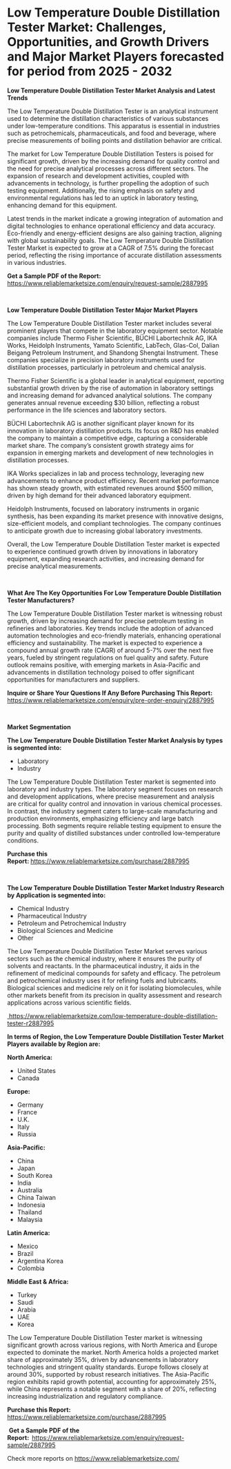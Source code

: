 <p><h1>Low Temperature Double Distillation Tester Market: Challenges, Opportunities, and Growth Drivers and Major Market Players forecasted for period from 2025 - 2032</h1></p><p><strong>Low Temperature Double Distillation Tester Market Analysis and Latest Trends</strong></p>
<p><p>The Low Temperature Double Distillation Tester is an analytical instrument used to determine the distillation characteristics of various substances under low-temperature conditions. This apparatus is essential in industries such as petrochemicals, pharmaceuticals, and food and beverage, where precise measurements of boiling points and distillation behavior are critical. </p><p>The market for Low Temperature Double Distillation Testers is poised for significant growth, driven by the increasing demand for quality control and the need for precise analytical processes across different sectors. The expansion of research and development activities, coupled with advancements in technology, is further propelling the adoption of such testing equipment. Additionally, the rising emphasis on safety and environmental regulations has led to an uptick in laboratory testing, enhancing demand for this equipment.</p><p>Latest trends in the market indicate a growing integration of automation and digital technologies to enhance operational efficiency and data accuracy. Eco-friendly and energy-efficient designs are also gaining traction, aligning with global sustainability goals. The Low Temperature Double Distillation Tester Market is expected to grow at a CAGR of 7.5% during the forecast period, reflecting the rising importance of accurate distillation assessments in various industries.</p></p>
<p><strong>Get a Sample PDF of the Report:&nbsp;</strong> <a href="https://www.reliablemarketsize.com/enquiry/request-sample/2887995?utm_campaign=2626&utm_medium=2&utm_source=Github&utm_content=ia&utm_term=14032025&utm_id=low-temperature-double-distillation-tester">https://www.reliablemarketsize.com/enquiry/request-sample/2887995</a></p>
<p>&nbsp;</p>
<p><strong>Low Temperature Double Distillation Tester Major Market Players</strong></p>
<p><p>The Low Temperature Double Distillation Tester market includes several prominent players that compete in the laboratory equipment sector. Notable companies include Thermo Fisher Scientific, BÜCHI Labortechnik AG, IKA Works, Heidolph Instruments, Yamato Scientific, LabTech, Glas-Col, Dalian Beigang Petroleum Instrument, and Shandong Shengtai Instrument. These companies specialize in precision laboratory instruments used for distillation processes, particularly in petroleum and chemical analysis.</p><p>Thermo Fisher Scientific is a global leader in analytical equipment, reporting substantial growth driven by the rise of automation in laboratory settings and increasing demand for advanced analytical solutions. The company generates annual revenue exceeding $30 billion, reflecting a robust performance in the life sciences and laboratory sectors.</p><p>BÜCHI Labortechnik AG is another significant player known for its innovation in laboratory distillation products. Its focus on R&D has enabled the company to maintain a competitive edge, capturing a considerable market share. The company’s consistent growth strategy aims for expansion in emerging markets and development of new technologies in distillation processes.</p><p>IKA Works specializes in lab and process technology, leveraging new advancements to enhance product efficiency. Recent market performance has shown steady growth, with estimated revenues around $500 million, driven by high demand for their advanced laboratory equipment.</p><p>Heidolph Instruments, focused on laboratory instruments in organic synthesis, has been expanding its market presence with innovative designs, size-efficient models, and compliant technologies. The company continues to anticipate growth due to increasing global laboratory investments.</p><p>Overall, the Low Temperature Double Distillation Tester market is expected to experience continued growth driven by innovations in laboratory equipment, expanding research activities, and increasing demand for precise analytical measurements.</p></p>
<p>&nbsp;</p>
<p><strong>What Are The Key Opportunities For Low Temperature Double Distillation Tester Manufacturers?</strong></p>
<p><p>The Low Temperature Double Distillation Tester market is witnessing robust growth, driven by increasing demand for precise petroleum testing in refineries and laboratories. Key trends include the adoption of advanced automation technologies and eco-friendly materials, enhancing operational efficiency and sustainability. The market is expected to experience a compound annual growth rate (CAGR) of around 5-7% over the next five years, fueled by stringent regulations on fuel quality and safety. Future outlook remains positive, with emerging markets in Asia-Pacific and advancements in distillation technology poised to offer significant opportunities for manufacturers and suppliers.</p></p>
<p><strong>Inquire or Share Your Questions If Any Before Purchasing This Report:</strong> <a href="https://www.reliablemarketsize.com/enquiry/pre-order-enquiry/2887995?utm_campaign=2626&utm_medium=2&utm_source=Github&utm_content=ia&utm_term=14032025&utm_id=low-temperature-double-distillation-tester">https://www.reliablemarketsize.com/enquiry/pre-order-enquiry/2887995</a></p>
<p>&nbsp;</p>
<p><strong>Market Segmentation</strong></p>
<p><strong>The Low Temperature Double Distillation Tester Market Analysis by types is segmented into:</strong></p>
<p><ul><li>Laboratory</li><li>Industry</li></ul></p>
<p><p>The Low Temperature Double Distillation Tester market is segmented into laboratory and industry types. The laboratory segment focuses on research and development applications, where precise measurement and analysis are critical for quality control and innovation in various chemical processes. In contrast, the industry segment caters to large-scale manufacturing and production environments, emphasizing efficiency and large batch processing. Both segments require reliable testing equipment to ensure the purity and quality of distilled substances under controlled low-temperature conditions.</p></p>
<p><strong>Purchase this Report:&nbsp;</strong><a href="https://www.reliablemarketsize.com/purchase/2887995?utm_campaign=2626&utm_medium=2&utm_source=Github&utm_content=ia&utm_term=14032025&utm_id=low-temperature-double-distillation-tester">https://www.reliablemarketsize.com/purchase/2887995</a></p>
<p>&nbsp;</p>
<p><strong>The Low Temperature Double Distillation Tester Market Industry Research by Application is segmented into:</strong></p>
<p><ul><li>Chemical Industry</li><li>Pharmaceutical Industry</li><li>Petroleum and Petrochemical Industry</li><li>Biological Sciences and Medicine</li><li>Other</li></ul></p>
<p><p>The Low Temperature Double Distillation Tester Market serves various sectors such as the chemical industry, where it ensures the purity of solvents and reactants. In the pharmaceutical industry, it aids in the refinement of medicinal compounds for safety and efficacy. The petroleum and petrochemical industry uses it for refining fuels and lubricants. Biological sciences and medicine rely on it for isolating biomolecules, while other markets benefit from its precision in quality assessment and research applications across various scientific fields.</p></p>
<p><a href="https://www.reliablemarketsize.com/low-temperature-double-distillation-tester-r2887995?utm_campaign=2626&utm_medium=2&utm_source=Github&utm_content=ia&utm_term=14032025&utm_id=low-temperature-double-distillation-tester">&nbsp;https://www.reliablemarketsize.com/low-temperature-double-distillation-tester-r2887995</a></p>
<p><strong>In terms of Region, the Low Temperature Double Distillation Tester Market Players available by Region are:</strong></p>
<p>
    <p> <strong> North America: </strong>
        <ul>
            <li>United States</li>
            <li>Canada</li>
        </ul>
        </p> 
    <p> <strong> Europe: </strong>
        <ul>
            <li>Germany</li>
            <li>France</li>
            <li>U.K.</li>
            <li>Italy</li>
            <li>Russia</li>
        </ul>
        </p> 
    <p> <strong> Asia-Pacific: </strong>
        <ul>
            <li>China</li>
            <li>Japan</li>
            <li>South Korea</li>
            <li>India</li>
            <li>Australia</li>
            <li>China Taiwan</li>
            <li>Indonesia</li>
            <li>Thailand</li>
            <li>Malaysia</li>
        </ul>
        </p> 
    <p> <strong> Latin America: </strong>
        <ul>
            <li>Mexico</li>
            <li>Brazil</li>
            <li>Argentina Korea</li>
            <li>Colombia</li>
        </ul>
        </p> 
    <p> <strong> Middle East & Africa: </strong>
        <ul>
            <li>Turkey</li>
            <li>Saudi</li>
            <li>Arabia</li>
            <li>UAE</li>
            <li>Korea</li>
        </ul>
    </p>
    </p>
<p><p>The Low Temperature Double Distillation Tester market is witnessing significant growth across various regions, with North America and Europe expected to dominate the market. North America holds a projected market share of approximately 35%, driven by advancements in laboratory technologies and stringent quality standards. Europe follows closely at around 30%, supported by robust research initiatives. The Asia-Pacific region exhibits rapid growth potential, accounting for approximately 25%, while China represents a notable segment with a share of 20%, reflecting increasing industrialization and regulatory compliance.</p></p>
<p><strong>Purchase this Report: </strong><a href="https://www.reliablemarketsize.com/purchase/2887995?utm_campaign=2626&utm_medium=2&utm_source=Github&utm_content=ia&utm_term=14032025&utm_id=low-temperature-double-distillation-tester">https://www.reliablemarketsize.com/purchase/2887995</a></p>
<p>&nbsp;<strong>Get a Sample PDF of the Report:&nbsp;&nbsp;</strong><a href="https://www.reliablemarketsize.com/enquiry/request-sample/2887995?utm_campaign=2626&utm_medium=2&utm_source=Github&utm_content=ia&utm_term=14032025&utm_id=low-temperature-double-distillation-tester">https://www.reliablemarketsize.com/enquiry/request-sample/2887995</a></p>
<p><strong></strong></p>
<p>Check more reports on <a href="https://www.reliablemarketsize.com/?utm_campaign=2626&utm_medium=2&utm_source=Github&utm_content=ia&utm_term=14032025&utm_id=low-temperature-double-distillation-tester">https://www.reliablemarketsize.com/</a></p>